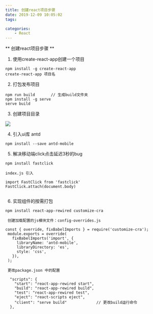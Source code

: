 ```yaml
---
title: 创建react项目步骤
date: 2019-12-09 10:05:02
tags:

categories:
    - React
---
```


** 创建react项目步骤 **

1) 使用create-react-app创建一个项目

```
npm install -g create-react-app
create-react-app 项目名
```

2) 打包发布项目

```
npm run build       // 生成build文件夹
npm install -g serve
serve build
```

3) 创建项目目录

![](/images/catalog.png)

4) 引入ui库 antd

```
npm install --save antd-mobile
```

5) 解决移动端click点击延迟3秒的bug

```
npm install fastclick

index.js 引入

import FastClick from 'fastclick'
FastClick.attach(document.body)


```

6) 实现组件的按需打包

```
npm install react-app-rewired customize-cra
 
 创建加载配置的js模块文件：config-overrides.js
 
const { override, fixBabelImports } = require('customize-cra');
 module.exports = override(
   fixBabelImports('import', {
     libraryName: 'antd-mobile',
     libraryDirectory: 'es',
     style: 'css',
   }),
 );

 更改package.json 中的配置
  
  "scripts": {
    "start": "react-app-rewired start",
    "build": "react-app-rewired build",
    "test": "react-app-rewired test",
    "eject": "react-scripts eject",
    "client": "serve build"             // 更改build运行命令
  },
```
